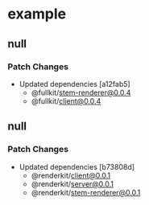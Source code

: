 # example

## null

### Patch Changes

- Updated dependencies [a12fab5]
  - @fullkit/stem-renderer@0.0.4
  - @fullkit/client@0.0.4

## null

### Patch Changes

- Updated dependencies [b73808d]
  - @renderkit/client@0.0.1
  - @renderkit/server@0.0.1
  - @renderkit/stem-renderer@0.0.1

